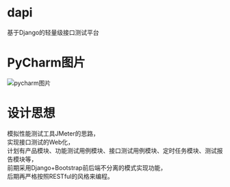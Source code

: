 # dapi  
基于Django的轻量级接口测试平台  

# PyCharm图片  
![pycharm图片](https://github.com/yjlch1016/dapi/blob/master/static/img/pycharm.png)  

# 设计思想  
模拟性能测试工具JMeter的思路，  
实现接口测试的Web化，  
计划有产品模块、功能测试用例模块、接口测试用例模块、定时任务模块、测试报告模块等，  
前期采用Django+Bootstrap前后端不分离的模式实现功能，  
后期再严格按照RESTful的风格来编程。  
 

